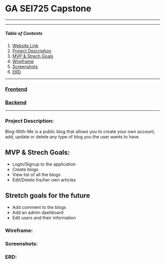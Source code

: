 # GA SEI725 Capstone
---

---
##### Table of Contents
1. [Website Link](#websitelink)
2. [Project Description](#projectdescription)  
3. [MVP & Strech Goals](#mvpgoals)
4. [Wireframe](#wireframe)
5. [Screenshots](#screenshots)     
6. [ERD](#erd)

---
### [Frontend](https://enchanting-sable-0bc6dd.netlify.app)<a name="websitelink"></a>
### [Backend](https://blogwithme-backend.herokuapp.com/api/blog)<a name="websitelink"></a>
---
### Project Description:<a name="projectdescription"></a>
Blog-With-Me is a public blog that allows you to create your own account, add, update or delete any type of blog you the user wants to have. 

## MVP & Strech Goals:<a name="mvpgoals"></a>
* Login/Signup to the application
* Create blogs
* View list of all the blogs
* Edit/Delete his/her own articles

## Stretch goals for the future
* Add comment to the blogs
* Add an admin dashboard
* Edit users and their information

### Wireframe:<a name="wireframe"></a>


### Screenshots:<a name="screenshots"></a>


### ERD:<a name="erd"></a>